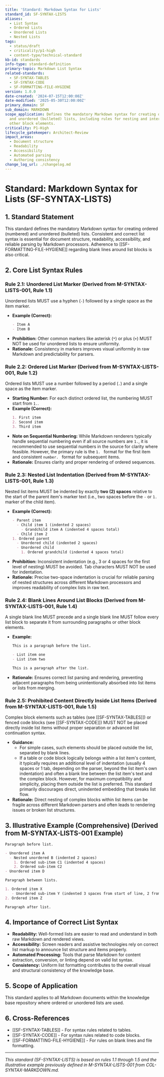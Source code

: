 ```yaml
---
title: 'Standard: Markdown Syntax for Lists'
standard_id: SF-SYNTAX-LISTS
aliases:
  - List Syntax
  - Ordered Lists
  - Unordered Lists
  - Nested Lists
tags:
  - status/draft
  - criticality/p1-high
  - content-type/technical-standard
kb-id: standards
info-type: standard-definition
primary-topic: Markdown List Syntax
related-standards:
  - SF-SYNTAX-TABLES
  - SF-SYNTAX-CODE
  - SF-FORMATTING-FILE-HYGIENE
version: 1.0.0
date-created: '2024-07-15T12:00:00Z'
date-modified: '2025-05-30T12:00:00Z'
primary_domain: SF
sub_domain: MARKDOWN
scope_application: Defines the mandatory Markdown syntax for creating ordered (numbered)
  and unordered (bulleted) lists, including rules for nesting and interaction with
  other block elements.
criticality: P1-High
lifecycle_gatekeeper: Architect-Review
impact_areas:
  - Document structure
  - Readability
  - Accessibility
  - Automated parsing
  - Authoring consistency
change_log_url: ./changelog.md
---
```

# Standard: Markdown Syntax for Lists (SF-SYNTAX-LISTS)

## 1. Standard Statement

This standard defines the mandatory Markdown syntax for creating ordered (numbered) and unordered (bulleted) lists. Consistent and correct list syntax is essential for document structure, readability, accessibility, and reliable parsing by Markdown processors. Adherence to [[SF-FORMATTING-FILE-HYGIENE]] regarding blank lines around list blocks is also critical.

## 2. Core List Syntax Rules

### Rule 2.1: Unordered List Marker (Derived from M-SYNTAX-LISTS-001, Rule 1.1)
Unordered lists MUST use a hyphen (`-`) followed by a single space as the item marker.
*   **Example (Correct):**
    ```markdown
    - Item A
    - Item B
    ```
*   **Prohibition:** Other common markers like asterisk (`*`) or plus (`+`) MUST NOT be used for unordered lists to ensure uniformity.
*   **Rationale:** Consistency in markers improves visual uniformity in raw Markdown and predictability for parsers.

### Rule 2.2: Ordered List Marker (Derived from M-SYNTAX-LISTS-001, Rule 1.2)
Ordered lists MUST use a number followed by a period (`.`) and a single space as the item marker.
*   **Starting Number:** For each distinct ordered list, the numbering MUST start from `1.`.
*   **Example (Correct):**
    ```markdown
    1. First item
    2. Second item
    3. Third item
    ```
*   **Note on Sequential Numbering:** While Markdown renderers typically handle sequential numbering even if all source numbers are `1.`, it is recommended to use sequential numbers in the source for clarity where feasible. However, the primary rule is the `1. ` format for the first item and consistent `number. ` format for subsequent items.
*   **Rationale:** Ensures clarity and proper rendering of ordered sequences.

### Rule 2.3: Nested List Indentation (Derived from M-SYNTAX-LISTS-001, Rule 1.3)
Nested list items MUST be indented by exactly **two (2) spaces** relative to the start of the parent item's marker text (i.e., two spaces before the `-` or `1. ` marker of the child item).
*   **Example (Correct):**
    ```markdown
    - Parent item
      - Child item 1 (indented 2 spaces)
        - Grandchild item A (indented 4 spaces total)
      - Child item 2
    1. Ordered parent
      - Unordered child (indented 2 spaces)
      - Unordered child
        1. Ordered grandchild (indented 4 spaces total)
    ```
*   **Prohibition:** Inconsistent indentation (e.g., 3 or 4 spaces for the first level of nesting) MUST be avoided. Tab characters MUST NOT be used for indentation.
*   **Rationale:** Precise two-space indentation is crucial for reliable parsing of nested structures across different Markdown processors and improves readability of complex lists in raw text.

### Rule 2.4: Blank Lines Around List Blocks (Derived from M-SYNTAX-LISTS-001, Rule 1.4)
A single blank line MUST precede and a single blank line MUST follow every list block to separate it from surrounding paragraphs or other block elements.
*   **Example:**
    ```markdown
    This is a paragraph before the list.

    - List item one
    - List item two

    This is a paragraph after the list.
    ```
*   **Rationale:** Ensures correct list parsing and rendering, preventing adjacent paragraphs from being unintentionally absorbed into list items or lists from merging.

### Rule 2.5: Prohibited Content Directly Inside List Items (Derived from M-SYNTAX-LISTS-001, Rule 1.5)
Complex block elements such as tables (see [[SF-SYNTAX-TABLES]]) or fenced code blocks (see [[SF-SYNTAX-CODE]]) MUST NOT be placed directly inside list items without proper separation or advanced list continuation syntax.
*   **Guidance:**
    *   For simple cases, such elements should be placed outside the list, separated by blank lines.
    *   If a table or code block logically belongs *within* a list item's content, it typically requires an additional level of indentation (usually 4 spaces or 1 tab, depending on the parser, beyond the list item's own indentation) and often a blank line between the list item's text and the complex block. However, for maximum compatibility and simplicity, placing them outside the list is preferred. This standard primarily discourages direct, unindented embedding that breaks list flow.
*   **Rationale:** Direct nesting of complex blocks within list items can be fragile across different Markdown parsers and often leads to rendering issues or broken list structures.

## 3. Illustrative Example (Comprehensive) (Derived from M-SYNTAX-LISTS-001 Example)

```markdown
Paragraph before list.

- Unordered item A
  - Nested unordered B (indented 2 spaces)
    1. Ordered sub-item C1 (indented 4 spaces)
    2. Ordered sub-item C2
- Unordered item D

Paragraph between lists.

1. Ordered item X
   - Unordered sub-item Y (indented 3 spaces from start of line, 2 from parent '1.')
2. Ordered item Z

Paragraph after list.
```

## 4. Importance of Correct List Syntax

*   **Readability:** Well-formed lists are easier to read and understand in both raw Markdown and rendered views.
*   **Accessibility:** Screen readers and assistive technologies rely on correct list markup to announce list structure and items properly.
*   **Automated Processing:** Tools that parse Markdown for content extraction, conversion, or linting depend on valid list syntax.
*   **Consistency:** Uniform list formatting contributes to the overall visual and structural consistency of the knowledge base.

## 5. Scope of Application

This standard applies to all Markdown documents within the knowledge base repository where ordered or unordered lists are used.

## 6. Cross-References
- [[SF-SYNTAX-TABLES]] - For syntax rules related to tables.
- [[SF-SYNTAX-CODE]] - For syntax rules related to code blocks.
- [[SF-FORMATTING-FILE-HYGIENE]] - For rules on blank lines and file formatting.

---
*This standard (SF-SYNTAX-LISTS) is based on rules 1.1 through 1.5 and the illustrative example previously defined in M-SYNTAX-LISTS-001 from COL-SYNTAX-MARKDOWN.md.*
